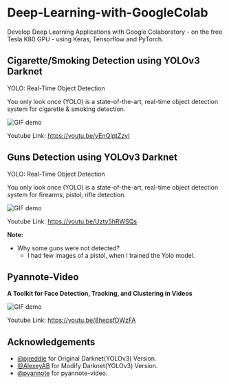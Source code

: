 # Deep-Learning-with-GoogleColab
Develop Deep Learning Applications with Google Colaboratory - on the free Tesla K80 GPU - using Keras, Tensorflow and PyTorch.

**Cigarette/Smoking Detection using YOLOv3 Darknet**
---
YOLO: Real-Time Object Detection

You only look once (YOLO) is a state-of-the-art, real-time object detection system for cigarette & smoking detection.

![GIF demo](img/Smoking.gif)


Youtube Link: 
https://youtu.be/vEnQIptZzyI


**Guns Detection using YOLOv3 Darknet**
---
YOLO: Real-Time Object Detection

You only look once (YOLO) is a state-of-the-art, real-time object detection system for firearms, pistol, rifle detection.

![GIF demo](img/Guns.gif)


Youtube Link: 
https://youtu.be/Uzty5hRWSQs

<b>Note:</b>
+ Why some guns were not detected?
  - I had few images of a pistol, when I trained the Yolo model.
  

**Pyannote-Video**
---
<b>A Toolkit for Face Detection, Tracking, and Clustering in Videos</b>

![GIF demo](img/BRICS.gif)


Youtube Link: 
https://youtu.be/8hepsfDWzFA

**Acknowledgements**
---

+ [@pjreddie](https://www.github.com/pjreddie) for Original Darknet(YOLOv3) Version.
+ [@AlexeyAB](https://www.github.com/AlexeyAB) for Modify Darknet(YOLOv3) Version.
+ [@pyannote](https://www.github.com/pyannote) for pyannote-video.
